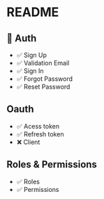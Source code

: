 # README

## 💚 Auth

- ✅ Sign Up
- ✅ Validation Email
- ✅ Sign In
- ✅ Forgot Password
- ✅ Reset Password

## Oauth

- ✅ Acess token
- ✅ Refresh token
- ❌ Client

## Roles & Permissions

- ✅ Roles
- ✅ Permissions
